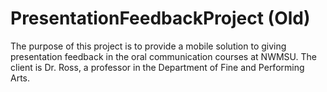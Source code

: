 PresentationFeedbackProject (Old)
===========================

The purpose of this project is to provide a mobile solution to giving presentation feedback in the oral communication courses at NWMSU. The client is Dr. Ross, a professor in the Department of Fine and Performing Arts.
